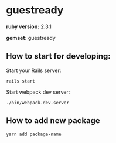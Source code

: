 # guestready

**ruby version:** 2.3.1

**gemset:** guestready

## How to start for developing:

Start your Rails server:

```
rails start
```

Start webpack dev server:

```
./bin/webpack-dev-server

```

## How to add new package

```
yarn add package-name
```
